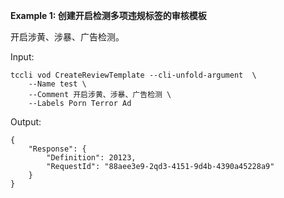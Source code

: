 **Example 1: 创建开启检测多项违规标签的审核模板**

开启涉黄、涉暴、广告检测。

Input: 

```
tccli vod CreateReviewTemplate --cli-unfold-argument  \
    --Name test \
    --Comment 开启涉黄、涉暴、广告检测 \
    --Labels Porn Terror Ad
```

Output: 
```
{
    "Response": {
        "Definition": 20123,
        "RequestId": "88aee3e9-2qd3-4151-9d4b-4390a45228a9"
    }
}
```

